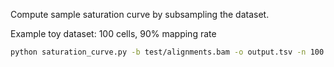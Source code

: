 
Compute sample saturation curve by subsampling the dataset. 

Example toy dataset: 100 cells, 90% mapping rate
```bash
python saturation_curve.py -b test/alignments.bam -o output.tsv -n 100 -r 0.9 -s 20
```
